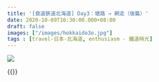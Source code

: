 ```yaml
---
title: '[食道鉄道北海道] Day3：塘路 → 網走（後篇）'
date: 2020-10-09T16:30:00.000+08:00
draft: false
images: ["/images/hokkaido3o.jpg"]
tags : [travel-日本-北海道, enthusiasm - 鐵道時光]
---
```


 

![](/images/hokkaido3o.jpg)

 
  
  
{{<hokkaido>}}
